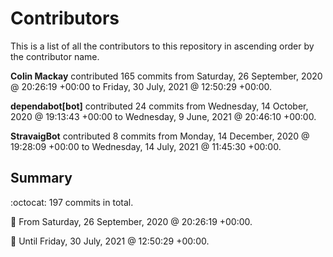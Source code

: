 # Contributors

This is a list of all the contributors to this repository in ascending order by the contributor name.

**Colin Mackay** contributed 165 commits from Saturday, 26 September, 2020 @ 20:26:19 +00:00 to Friday, 30 July, 2021 @ 12:50:29 +00:00.

**dependabot[bot]** contributed 24 commits from Wednesday, 14 October, 2020 @ 19:13:43 +00:00 to Wednesday, 9 June, 2021 @ 20:46:10 +00:00.

**StravaigBot** contributed 8 commits from Monday, 14 December, 2020 @ 19:28:09 +00:00 to Wednesday, 14 July, 2021 @ 11:45:30 +00:00.

## Summary

:octocat: 197 commits in total.

:date: From Saturday, 26 September, 2020 @ 20:26:19 +00:00.

:date: Until Friday, 30 July, 2021 @ 12:50:29 +00:00.

